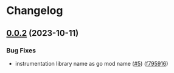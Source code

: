 # Changelog

## [0.0.2](https://github.com/keyval-dev/opentelemetry-zap-bridge/compare/v0.0.1...v0.0.2) (2023-10-11)


### Bug Fixes

* instrumentation library name as go mod name ([#5](https://github.com/keyval-dev/opentelemetry-zap-bridge/issues/5)) ([f795916](https://github.com/keyval-dev/opentelemetry-zap-bridge/commit/f79591697151d6b638bb30f2d1c3dc44a1633c50))
